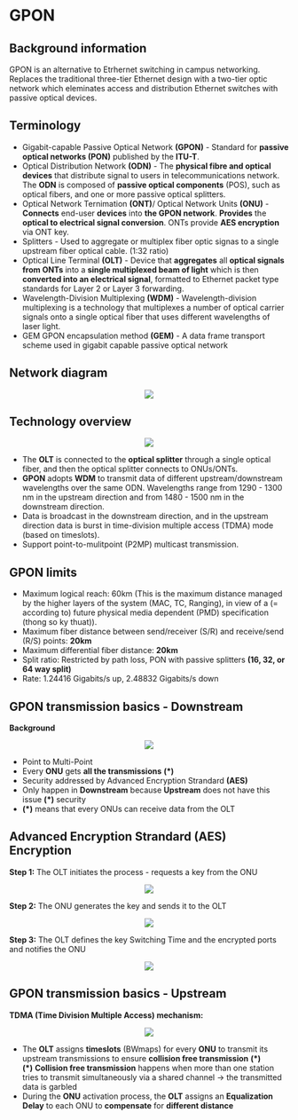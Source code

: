 # GPON
## Background information
GPON is an alternative to Etrhernet switching in campus networking. Replaces the traditional three-tier Ethernet design with a two-tier optic network which eleminates access and distribution Ethernet switches with passive optical devices.
## Terminology
- Gigabit-capable Passive Optical Network **(GPON)** - Standard for **passive optical networks (PON)** published by the **ITU-T**.
- Optical Distribution Network **(ODN)** - The **physical fibre and optical devices** that distribute signal to users in telecommunications network. The **ODN** is composed of **passive optical components** (POS), such as optical fibers, and one or more passive optical splitters.
- Optical Network Ternimation **(ONT)**/ Optical Network Units **(ONU)** - **Connects** end-user **devices** into **the GPON network**. **Provides** the **optical to electrical signal conversion**. ONTs provide **AES encryption** via ONT key.
- Splitters - Used to aggregate or multiplex fiber optic signas to a single upstream fiber optical cable. (1:32 ratio)
- Optical Line Terminal **(OLT)** - Device that **aggregates** all **optical signals from ONTs** into a **single multiplexed beam of light** which is then **converted into an electrical signal**, formatted to Ethernet packet type standards for Layer 2 or Layer 3 forwarding.
- Wavelength-Division Multiplexing **(WDM)** - Wavelength-division multiplexing is a technology that multiplexes a number of optical carrier signals onto a single optical fiber that uses different wavelengths of laser light.
- GEM GPON encapsulation method **(GEM)** - A data frame transport scheme used in gigabit capable passive optical network

## Network diagram
<p align="center">
  <img src="https://github.com/user-attachments/assets/6133fd3c-fc2b-4fc2-bc8b-8fa9df51670c">
</p>

## Technology overview
<p align="center">
  <img src="https://github.com/user-attachments/assets/c6c669c7-9e75-4dab-99c3-12143d22c3d9">
</p>

- The **OLT** is connected to the **optical splitter** through a single optical fiber, and then the optical splitter connects to ONUs/ONTs.
- **GPON** adopts **WDM** to transmit data of different upstream/downstream wavelengths over the same ODN. Wavelengths range from 1290 - 1300 nm in the upstream direction and from 1480 - 1500 nm in the downstream direction.
- Data is broadcast in the downstream direction, and in the upstream direction data is burst in time-division multiple access (TDMA) mode (based on timeslots).
- Support point-to-mulitpoint (P2MP) multicast transmission.

## GPON limits
- Maximum logical reach: 60km (This is the maximum distance managed by the higher layers of the system (MAC, TC, Ranging), in view of a (= according to) future physical media dependent (PMD) specification (thong so ky thuat)).
- Maximum fiber distance between send/receiver (S/R) and receive/send (R/S) points: **20km**
- Maximum differential fiber distance: **20km**
- Split ratio: Restricted by path loss, PON with passive splitters **(16, 32, or 64 way split)**
- Rate: 1.24416 Gigabits/s up, 2.48832 Gigabits/s down

## GPON transmission basics - Downstream
**Background**
<p align="center">
  <img src="https://github.com/user-attachments/assets/6a53fd5b-b6ea-41f9-9af9-b33d9f3cf555">
</p>

- Point to Multi-Point
- Every **ONU** gets **all the transmissions** **(*)**
- Security addressed by Advanced Encryption Strandard **(AES)**
- Only happen in **Downstream** because **Upstream** does not have this issue **(*)** security
- **(*)** means that every ONUs can receive data from the OLT
  
## Advanced Encryption Strandard (AES) Encryption
**Step 1:** The OLT initiates the process - requests a key from the ONU
<p align="center">
  <img src="https://github.com/user-attachments/assets/d234407a-abb1-40d3-8176-a83e98f12b63">
</p>

**Step 2:** The ONU generates the key and sends it to the OLT
<p align="center">
  <img src="https://github.com/user-attachments/assets/29193327-f016-4fec-960c-374cc4250cc0">
</p>

**Step 3:** The OLT defines the key Switching Time and the encrypted ports and notifies the ONU
<p align="center">
  <img src="https://github.com/user-attachments/assets/30618953-0286-4ed3-a1ac-3b679b82b281">
</p>

## GPON transmission basics - Upstream
**TDMA (Time Division Multiple Access) mechanism:**
<p align="center">
  <img src="https://github.com/user-attachments/assets/19ad5543-b74f-435e-b9ce-008f84ba59e8">
</p>

- The **OLT** assigns **timeslots** (BWmaps) for every **ONU** to transmit its upstream transmissions to ensure **collision free transmission** **(*)** <br />
**(*)** **Collision free transmission** happens when more than one station tries to transmit simultaneously via a shared channel -> the transmitted data is garbled
- During the **ONU** activation process, the **OLT** assigns an **Equalization Delay** to each ONU to **compensate** for **different distance**

